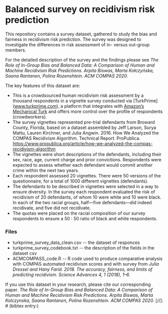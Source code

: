 # Balanced survey on recidivism risk prediction

This repository contains a survey dataset, gathered to study the bias and fairness in recidivism risk prediction. The survey was designed to investigate the differences in risk assessment of in- versus out-group members.

For the detailed description of the survey and the findings please see *The Role of In-Group Bias and Balanced Data: A Comparison of Human and Machine Recidivism Risk Predictions. Arpita Biswas, Marta Kołczyńska, Saana Rantanen, Polina Rozenshtein. ACM COMPAS 2020.*


The key features of this dataset are:

* This is a crowdsourced human recidivism risk assessment by a thousand respondents in a vignette survey conducted via [TurkPrime] (www.turkprime.com), a platform that integrates with [Amazon’s Mechanical Turk](https://www.mturk.com) and offers more control over the profile of respondents (crowdworkers).
* The survey vignettes represented pre-trial defendants from Broward County, Florida, based on a dataset assembled by Jeff Larson, Surya Mattu, Lauren Kirchner, and Julia Angwin. 2016. How We Analyzed the COMPAS Recidivism Algorithm. Technical Report. ProPublica.
https://www.propublica.org/article/how-we-analyzed-the-compas-recidivism-algorithm
* The vignettes were short descriptions of the defendants, including their sex, race, age, current charge and prior convictions. Respondents were expected to assess whether each defendant would commit another crime within the next two years.
* Each respondent assessed 20 vignettes. There were 50 versions of the questionnaire, for a total of 1000 different vignettes (defendants).
* The defendants to be described in vignettes were selected in a way to ensure diversity. In the survey each respondent evaluated the risk of recidivism of 20 defendants, of whom 10 were white and 10 were black. In each of the two racial groups, half—five defendants—did indeed recidivate, and five did not recidivate.
* The quotas were placed on the racial composition of our survey respondents to ensure a 50 : 50 ratio of black and white respondents.

### Files
* turkprime_survey_data_clean.csv -- the dataset of responces
* turkprime_survey_codebook.txt -- the description of the fields in the dataset csv
* ACMCOMPASS_code.R -- R code used to produce comparative analysis with COMPAS automated recidivism scores and with survey from *Julia Dressel and Hany Farid. 2018. The accuracy, fairness, and limits of predicting recidivism. Science Advances 4, 1 (2018), 1–6.* 

If you use this dataset in your research, please cite our corresponding paper. *The Role of In-Group Bias and Balanced Data: A Comparison of Human and Machine Recidivism Risk Predictions. Arpita Biswas, Marta Kolczynska, Saana Rantanen, Polina Rozenshtein. ACM COMPAS 2020.*
[//]: # (bibtex entry:)
